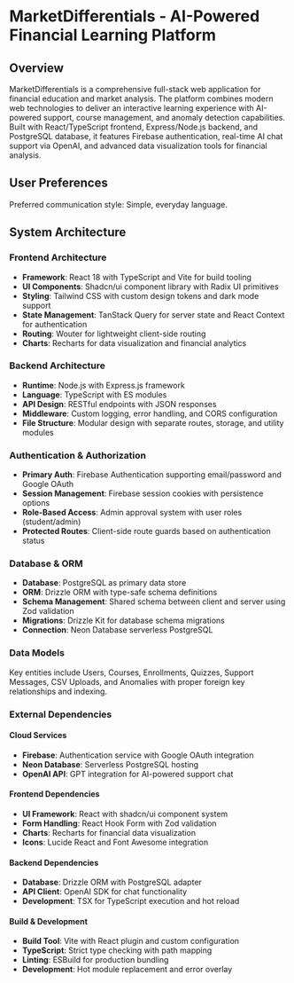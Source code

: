 # MarketDifferentials - AI-Powered Financial Learning Platform

## Overview

MarketDifferentials is a comprehensive full-stack web application for financial education and market analysis. The platform combines modern web technologies to deliver an interactive learning experience with AI-powered support, course management, and anomaly detection capabilities. Built with React/TypeScript frontend, Express/Node.js backend, and PostgreSQL database, it features Firebase authentication, real-time AI chat support via OpenAI, and advanced data visualization tools for financial analysis.

## User Preferences

Preferred communication style: Simple, everyday language.

## System Architecture

### Frontend Architecture
- **Framework**: React 18 with TypeScript and Vite for build tooling
- **UI Components**: Shadcn/ui component library with Radix UI primitives
- **Styling**: Tailwind CSS with custom design tokens and dark mode support
- **State Management**: TanStack Query for server state and React Context for authentication
- **Routing**: Wouter for lightweight client-side routing
- **Charts**: Recharts for data visualization and financial analytics

### Backend Architecture
- **Runtime**: Node.js with Express.js framework
- **Language**: TypeScript with ES modules
- **API Design**: RESTful endpoints with JSON responses
- **Middleware**: Custom logging, error handling, and CORS configuration
- **File Structure**: Modular design with separate routes, storage, and utility modules

### Authentication & Authorization
- **Primary Auth**: Firebase Authentication supporting email/password and Google OAuth
- **Session Management**: Firebase session cookies with persistence options
- **Role-Based Access**: Admin approval system with user roles (student/admin)
- **Protected Routes**: Client-side route guards based on authentication status

### Database & ORM
- **Database**: PostgreSQL as primary data store
- **ORM**: Drizzle ORM with type-safe schema definitions
- **Schema Management**: Shared schema between client and server using Zod validation
- **Migrations**: Drizzle Kit for database schema migrations
- **Connection**: Neon Database serverless PostgreSQL

### Data Models
Key entities include Users, Courses, Enrollments, Quizzes, Support Messages, CSV Uploads, and Anomalies with proper foreign key relationships and indexing.

### External Dependencies

#### Cloud Services
- **Firebase**: Authentication service with Google OAuth integration
- **Neon Database**: Serverless PostgreSQL hosting
- **OpenAI API**: GPT integration for AI-powered support chat

#### Frontend Dependencies
- **UI Framework**: React with shadcn/ui component system
- **Form Handling**: React Hook Form with Zod validation
- **Charts**: Recharts for financial data visualization
- **Icons**: Lucide React and Font Awesome integration

#### Backend Dependencies
- **Database**: Drizzle ORM with PostgreSQL adapter
- **API Client**: OpenAI SDK for chat functionality
- **Development**: TSX for TypeScript execution and hot reload

#### Build & Development
- **Build Tool**: Vite with React plugin and custom configuration
- **TypeScript**: Strict type checking with path mapping
- **Linting**: ESBuild for production bundling
- **Development**: Hot module replacement and error overlay